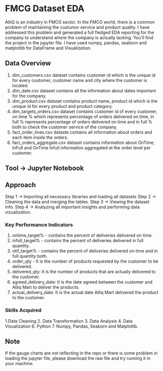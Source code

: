 # FMCG Dataset EDA
AtliQ is an industry in FMCG sector. In the FMCG world, there is a common problem of maintaining the custumor service and product quality.
I have addressed this problem and generated a full fledged EDA reporting for the company to understand where the company is actually lacking. You'll find the project in the jupyter file.
I have used numpy, pandas, seaborn and matplotlib for DataFrame and Visualization.

## Data Overview
1. dim_customers.csv dataset contains customer id which is the unique id for every customer, customer name and city where the customer is located.
2. dim_date.csv dataset contains all the information about dates important for the company.
3. dim_product.csv dataset contains product name, product id which is the unique id for every product and product category.
4. dim_targets_orders.csv dataset contains customer id of every customer, on time % which represents percentage of orders delivered on time, in full % represents percentage of orders delivered on time and in full % both to check the customer service of the company.
5. fact_order_lines.csv dataste contains all information about orders and each item inside the orders.
6. fact_orders_aggregate.csv dataset contains information about OnTime, InFull and OnTime Infull information aggregated at the order level per customer.

## Tool -> Jupyter Notebook

## Approach
Step 1 -> Importing all necessary libraries and loading all datasets
Step 2 -> Cleaning the data and merging the tables. 
Step 3 -> Viewing the dataset info.
Step 4 -> Analyzing all important insights and performing data vizualization.

### Key Performance Indicators
1. ontime_target% - contains the percent of deliveries delivered on time.
2. infull_target% - contains the percent of deliveries delivered in full quantity.
3. otif_target% - contains the percent of deliveries delivered on time and in full quantity both.
4. order_qty - It is the number of products requested by the customer to be delivered.
5. delivered_qty: It is the number of products that are actually delivered to the customer.
6. agreed_delivery_date: It is the date agreed between the customer and Atliq Mart to deliver the products.
7. actual_delivery_date: It is the actual date Atliq Mart delivered the product to the customer.

### Skills Acquired
1.Data Cleaning
2. Data Transformation
3. Data Analysis
4. Data Visualization
6. Python
7. Numpy, Pandas, Seaborn and Matplotlib.

## Note
If the gauge charts are not reflecting in the repo or there is some problem in loading the jupyter file, please download the raw file and try running it in your machine.

